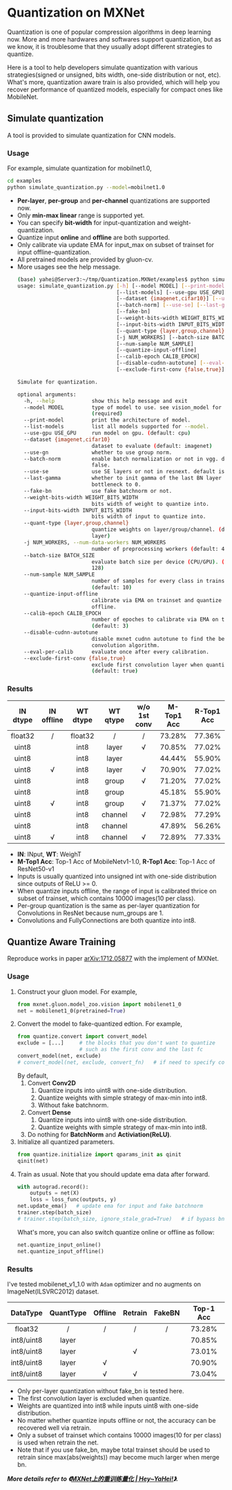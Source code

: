 # Quantization on MXNet       
Quantization is one of popular compression algorithms in deep learning now. More and more hardwares and softwares 
support quantization, but as we know, it is troublesome that they usually adopt different strategies to quantize.    
    
Here is a tool to help developers simulate quantization with various strategies(signed or unsigned, bits width, 
one-side distribution or not, etc). What's more, quantization aware train is also provided, which will help you recover 
performance of quantized models, especially for compact ones like MobileNet.

## Simulate quantization     
A tool is provided to simulate quantization for CNN models.     

### Usage
For example, simulate quantization for mobilnet1.0,          
```bash
cd examples
python simulate_quantization.py --model=mobilnet1.0
```
* **Per-layer**, **per-group** and **per-channel** quantizations are supported now.
* Only **min-max linear** range is supported yet.         
* You can specify **bit-width** for input-quantization and weight-quantization.
* Quantize input **online** and **offline** are both supported.
* Only calibrate via update EMA for input_max on subset of trainset for input offline-quantization.
* All pretrained models are provided by gluon-cv.
* More usages see the help message. 
    ```bash
    (base) yahei@Server3:~/tmp/Quantization.MXNet/examples$ python simulate_quantization.py -h
    usage: simulate_quantization.py [-h] [--model MODEL] [--print-model]
                                    [--list-models] [--use-gpu USE_GPU]
                                    [--dataset {imagenet,cifar10}] [--use-gn]
                                    [--batch-norm] [--use-se] [--last-gamma]
                                    [--fake-bn]
                                    [--weight-bits-width WEIGHT_BITS_WIDTH]
                                    [--input-bits-width INPUT_BITS_WIDTH]
                                    [--quant-type {layer,group,channel}]
                                    [-j NUM_WORKERS] [--batch-size BATCH_SIZE]
                                    [--num-sample NUM_SAMPLE]
                                    [--quantize-input-offline]
                                    [--calib-epoch CALIB_EPOCH]
                                    [--disable-cudnn-autotune] [--eval-per-calib]
                                    [--exclude-first-conv {false,true}]
    
    Simulate for quantization.
    
    optional arguments:
      -h, --help            show this help message and exit
      --model MODEL         type of model to use. see vision_model for options.
                            (required)
      --print-model         print the architecture of model.
      --list-models         list all models supported for --model.
      --use-gpu USE_GPU     run model on gpu. (default: cpu)
      --dataset {imagenet,cifar10}
                            dataset to evaluate (default: imagenet)
      --use-gn              whether to use group norm.
      --batch-norm          enable batch normalization or not in vgg. default is
                            false.
      --use-se              use SE layers or not in resnext. default is false.
      --last-gamma          whether to init gamma of the last BN layer in each
                            bottleneck to 0.
      --fake-bn             use fake batchnorm or not.
      --weight-bits-width WEIGHT_BITS_WIDTH
                            bits width of weight to quantize into.
      --input-bits-width INPUT_BITS_WIDTH
                            bits width of input to quantize into.
      --quant-type {layer,group,channel}
                            quantize weights on layer/group/channel. (default:
                            layer)
      -j NUM_WORKERS, --num-data-workers NUM_WORKERS
                            number of preprocessing workers (default: 4)
      --batch-size BATCH_SIZE
                            evaluate batch size per device (CPU/GPU). (default:
                            128)
      --num-sample NUM_SAMPLE
                            number of samples for every class in trainset.
                            (default: 10)
      --quantize-input-offline
                            calibrate via EMA on trainset and quantize input
                            offline.
      --calib-epoch CALIB_EPOCH
                            number of epoches to calibrate via EMA on trainset.
                            (default: 3)
      --disable-cudnn-autotune
                            disable mxnet cudnn autotune to find the best
                            convolution algorithm.
      --eval-per-calib      evaluate once after every calibration.
      --exclude-first-conv {false,true}
                            exclude first convolution layer when quantize.
                            (default: true)
    ```    

### Results      
| IN dtype | IN offline | WT dtype | WT qtype | w/o 1st conv | M-Top1 Acc | R-Top1 Acc |
| :---: | :---: | :---: | :---: | :---: | :---: | :---: |
| float32 | / | float32 | / | / | 73.28% | 77.36% |
| uint8 |   | int8 | layer | √ | 70.85% | 77.02% |
| uint8 |   | int8 | layer |   | 44.44% | 55.90% |
| uint8 | √ | int8 | layer | √ | 70.90% | 77.02% |
| uint8 |   | int8 | group | √ | 71.20% | 77.02% |
| uint8 |   | int8 | group |   | 45.18% | 55.90% |
| uint8 | √ | int8 | group | √ | 71.37% | 77.02% |
| uint8 |   | int8 | channel | √ | 72.98% | 77.29% |
| uint8 |   | int8 | channel |   | 47.89% | 56.26% |
| uint8 | √ | int8 | channel | √ | 72.89% | 77.33% |

* **IN**: INput, **WT**: WeighT
* **M-Top1 Acc**: Top-1 Acc of MobileNetv1-1.0, **R-Top1 Acc**: Top-1 Acc of ResNet50-v1
* Inputs is usually quantized into unsigned int with one-side distribution since outputs of ReLU >= 0.
* When quantize inputs offline, the range of input is calibrated thrice on subset of trainset, which contains 10000 
images(10 per class).    
* Per-group quantization is the same as per-layer quantization for Convolutions in ResNet because num_groups are 1.
* Convolutions and FullyConnections are both quantize into int8.

## Quantize Aware Training
Reproduce works in paper [arXiv:1712.05877](https://arxiv.org/abs/1712.05877) with the implement of MXNet.
### Usage    
1. Construct your gluon model. For example,     
    ```python
    from mxnet.gluon.model_zoo.vision import mobilenet1_0
    net = mobilenet1_0(pretrained=True)
    ```        
2. Convert the model to fake-quantized edtion. For example,       
    ```python
    from quantize.convert import convert_model
    exclude = [...]     # the blocks that you don't want to quantize
                        # such as the first conv and the last fc
    convert_model(net, exclude)
    # convert_model(net, exclude, convert_fn)   # if need to specify converter
    ```
    By default,     
    1. Convert **Conv2D**
        1. Quantize inputs into uint8 with one-side distribution.
        2. Quantize weights with simple strategy of max-min into int8.
        3. Without fake batchnorm.
    2. Convert **Dense**
        1. Quantize inputs into uint8 with one-side distribution.
        2. Quantize weights with simple strategy of max-min into int8.
    3. Do nothing for **BatchNorm** and **Activiation(ReLU)**.
3. Initialize all quantized parameters.       
    ```python
    from quantize.initialize import qparams_init as qinit
    qinit(net)
    ```
4. Train as usual.
    Note that you should update ema data after forward.      
    ```python
    with autograd.record():
        outputs = net(X)
        loss = loss_func(outputs, y)
    net.update_ema()   # update ema for input and fake batchnorm
    trainer.step(batch_size)
    # trainer.step(batch_size, ignore_stale_grad=True)   # if bypass bn
    ```
    What's more, you can also switch quantize online or offline as follow:     
    ```python
    net.quantize_input_online()
    net.quantize_input_offline()
    ```
    
<!--
### Freeze(have not tested)    
To help freeze gluon models to symbol, **FreezeHelper** is provided.     
1. Construct gluon model without initialization. For example,      
    ```python
    net = mobilenet1_0(pretrained=False)
    ```     
2. Create a helper with parameter file.      
    ```python
    from quantize.freeze import FreezeHelper
    helper = FreezeHelper(
       net=net,
       params_filename="/path/to/trained/parameters/file",
       input_shape=(1,3,224,224), # [default] (1,3,224,224)
       tmp_filename="/path/to/tmp/file",   # it will be deleted when delete helper
     )
    ```
3. Show all symbols and find out symbols you want to exclude and parameters you want to quantize offline.    
    ```python
    helper.list_symbols()    # show all symbols
    # helper.list_symbols(suffix="fwd")    # show all forward symbols
    # helper.list_symbols(suffix=("weight", "bias"))    # show all weight and bias symbols
    ```
4. Freeze gluon model.     
    ```python
    import mxnet as mx
    exclude = [...]
    offline = [...]
    qsym, qargs, auxes = helper.freeze(exclude, offline, quantize_input_offline=True)
    mx.model.save_checkpoint("/path/to/save", 0, qsym, qargs, auxes)   # if save the model
    ```
-->   
 
### Results    
I've tested mobilenet_v1_1.0 with `Adam` optimizer and no augments on ImageNet(ILSVRC2012) dataset.    
        
| DataType   | QuantType | Offline | Retrain | FakeBN | Top-1 Acc |
| :---:      | :---:     | :---:   | :---:   | :---:  | :---:     |
| float32    | / | / | / | / | 73.28% |
| int8/uint8 | layer |   |   |   | 70.85% |
| int8/uint8 | layer |   | √ |   | 73.01% |
| int8/uint8 | layer | √ |   |   | 70.90% |
| int8/uint8 | layer | √ | √ |   | 73.04% |

* Only per-layer quantization without fake_bn is tested here.  
* The first convolution layer is excluded when quantize.
* Weights are quantized into int8 while inputs uint8 with one-side distribution.
* No matter whether quantize inputs offline or not, the accuracy can be recovered well via retrain. 
* Only a subset of trainset which contains 10000 images(10 for per class) is used when retrain the net.   
* Note that if you use fake_bn, maybe total trainset should be used to retrain since max(abs(weights)) may become much larger when merge bn.
   
***More details refer to 《[MXNet上的重训练量化 | Hey~YaHei!](http://hey-yahei.cn/2019/01/23/MXNet-RT_Quantization/)》.***
